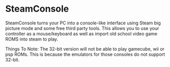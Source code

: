 # SteamConsole
SteamConsole turns your PC into a console-like interface using Steam big picture mode and some free third party tools. This allows you to use your controller as a mouse/keyboard as well as import old school video game ROMS into steam to play.

Things To Note:
The 32-bit version will not be able to play gamecube, wii or psp ROMs. This is because the emulators for those consoles do not support 32-bit.

